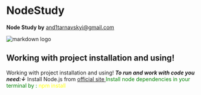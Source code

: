 ﻿# NodeStudy
**Node Study by** <and1tarnavskyi@gmail.com>


![markdown logo](https://encrypted-tbn0.gstatic.com/images?q=tbn:ANd9GcSxLa5xKHEQQDDqgA91ec9GoHr2-UEs6jKlDQ&usqp=CAU)
## Working with project installation and using!
Working with project installation and using!
***To run and work with code you need:↓***
Install Node.js from [official site ](https://nodejs.org/en/download/)
<span style="color: green"> Install node dependencies  in your terminal by : <span style="color: yellow"> npm install</span> </span>
<br/>

